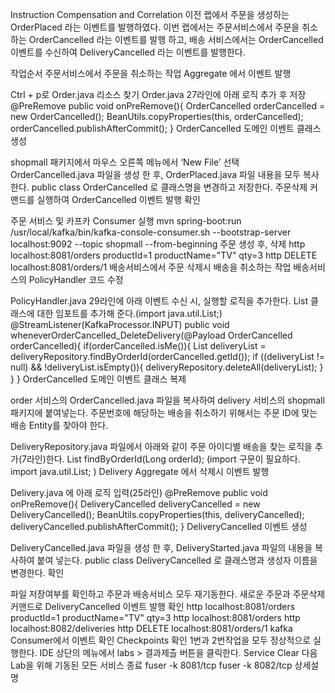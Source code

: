 Instruction
Compensation and Correlation
이전 랩에서 주문을 생성하는 OrderPlaced 라는 이벤트를 발행하였다.
이번 랩에서는 주문서비스에서 주문을 취소하는 OrderCancelled 라는 이벤트를 발행 하고,
배송 서비스에서는 OrderCancelled 이벤트를 수신하여 DeliveryCancelled 라는 이벤트를 발행한다.

작업순서
주문서비스에서 주문을 취소하는 작업
Aggregate 에서 이벤트 발행

Ctrl + p로 Order.java 리소스 찾기
Order.java 27라인에 아래 로직 추가 후 저장
@PreRemove
public void onPreRemove(){
    OrderCancelled orderCancelled = new OrderCancelled();
    BeanUtils.copyProperties(this, orderCancelled);
    orderCancelled.publishAfterCommit();
}
OrderCancelled 도메인 이벤트 클래스 생성

shopmall 패키지에서 마우스 오른쪽 메뉴에서 ‘New File’ 선택
OrderCancelled.java 파일을 생성 한 후, OrderPlaced.java 파일 내용을 모두 복사한다.
public class OrderCancelled 로 클래스명을 변경하고 저장한다.
주문삭제 커맨드를 실행하여 OrderCancelled 이벤트 발행 확인

주문 서비스 및 카프카 Consumer 실행
mvn spring-boot:run
/usr/local/kafka/bin/kafka-console-consumer.sh --bootstrap-server localhost:9092 --topic shopmall --from-beginning
주문 생성 후, 삭제
http localhost:8081/orders productId=1 productName="TV" qty=3
http DELETE localhost:8081/orders/1
배송서비스에서 주문 삭제시 배송을 취소하는 작업
배송서비스의 PolicyHandler 코드 수정

PolicyHandler.java 29라인에 아래 이벤트 수신 시, 실행할 로직을 추가한다.
List 클래스에 대한 임포트를 추가해 준다.(import java.util.List;)
@StreamListener(KafkaProcessor.INPUT)
public void wheneverOrderCancelled_DeleteDelivery(@Payload OrderCancelled orderCancelled){
    if(orderCancelled.isMe()){
        List<Delivery> deliveryList = deliveryRepository.findByOrderId(orderCancelled.getId());
        if ((deliveryList != null) && !deliveryList.isEmpty()){
            deliveryRepository.deleteAll(deliveryList);
        }
    }
}
OrderCancelled 도메인 이벤트 클래스 복제

order 서비스의 OrderCancelled.java 파일을 복사하여 delivery 서비스의 shopmall 패키지에 붙여넣는다.
주문번호에 해당하는 배송을 취소하기 위해서는 주문 ID에 맞는 배송 Entity를 찾아야 한다.

DeliveryRepository.java 파일에서 아래와 같이 주문 아이디별 배송을 찾는 로직을 추가(7라인)한다.
List<Delivery> findByOrderId(Long orderId);
(import 구문이 필요하다. import java.util.List; )
Delivery Aggregate 에서 삭제시 이벤트 발행

Delivery.java 에 아래 로직 입력(25라인)
@PreRemove
public void onPreRemove(){
    DeliveryCancelled deliveryCancelled = new DeliveryCancelled();
    BeanUtils.copyProperties(this, deliveryCancelled);
    deliveryCancelled.publishAfterCommit();
}
DeliveryCancelled 이벤트 생성

DeliveryCancelled.java 파일을 생성 한 후, DeliveryStarted.java 파일의 내용을 복사하여 붙여 넣는다.
public class DeliveryCancelled 로 클래스명과 생성자 이름을 변경한다.
확인

파일 저장여부를 확인하고 주문과 배송서비스 모두 재기동한다.
새로운 주문과 주문삭제 커맨드로 DeliveryCancelled 이벤트 발행 확인
http localhost:8081/orders productId=1 productName="TV" qty=3
http localhost:8081/orders
http localhost:8082/deliveries
http DELETE localhost:8081/orders/1
kafka Consumer에서 이벤트 확인
Checkpoints 확인
1번과 2번작업을 모두 정상적으로 실행한다.
IDE 상단의 메뉴에서 labs > 결과제츨 버튼을 클릭한다.
Service Clear
다음 Lab을 위해 기동된 모든 서비스 종료
fuser -k 8081/tcp
fuser -k 8082/tcp
상세설명
